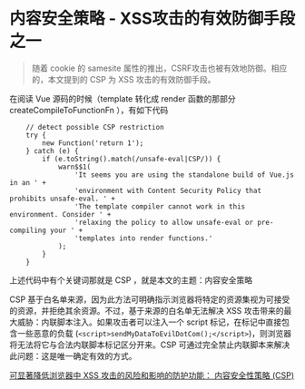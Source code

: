 # 内容安全策略 - XSS攻击的有效防御手段之一

> 随着 cookie 的 samesite 属性的推出，CSRF攻击也被有效地防御。相应的，本文提到的 CSP 为 XSS 攻击的有效防御手段。

在阅读 Vue 源码的时候（template 转化成 render 函数的那部分 createCompileToFunctionFn ），有如下代码

```
    // detect possible CSP restriction
    try {
        new Function('return 1');
    } catch (e) {
        if (e.toString().match(/unsafe-eval|CSP/)) {
            warn$$1(
                'It seems you are using the standalone build of Vue.js in an ' +
                'environment with Content Security Policy that prohibits unsafe-eval. ' +
                'The template compiler cannot work in this environment. Consider ' +
                'relaxing the policy to allow unsafe-eval or pre-compiling your ' +
                'templates into render functions.'
            );
        }
    }
```

上述代码中有个关键词那就是 CSP ，就是本文的主题：内容安全策略

CSP 基于白名单来源，因为此方法可明确指示浏览器将特定的资源集视为可接受的资源，并拒绝其余资源。不过，基于来源的白名单无法解决 XSS 攻击带来的最大威胁：内联脚本注入。如果攻击者可以注入一个 script 标记，在标记中直接包含一些恶意的负载 (`<script>sendMyDataToEvilDotCom();</script>`)，则浏览器将无法将它与合法内联脚本标记区分开来。CSP 可通过完全禁止内联脚本来解决此问题：这是唯一确定有效的方式。

[可显著降低浏览器中 XSS 攻击的风险和影响的防护功能： 内容安全性策略 (CSP)](https://developers.google.com/web/fundamentals/security/csp)
